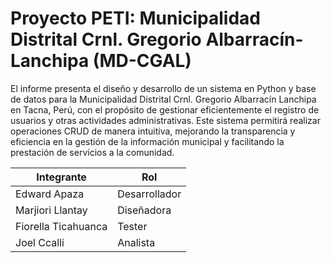 # Proyecto PETI: Municipalidad Distrital Crnl. Gregorio Albarracín­ Lanchipa (MD-CGAL)

El informe presenta el diseño y desarrollo de un sistema en Python y
base de datos para la Municipalidad Distrital Crnl. Gregorio Albarracín Lanchipa
en Tacna, Perú, con el propósito de gestionar eficientemente el registro de usuarios
y otras actividades administrativas. Este sistema permitirá realizar operaciones
CRUD de manera intuitiva, mejorando la transparencia y eficiencia en la gestión
de la información municipal y facilitando la prestación de servicios a la comunidad.


| Integrante        | Rol             |
|-------------------|-----------------|
| Edward Apaza        | Desarrollador   |
| Marjiori Llantay       | Diseñadora    |
| Fiorella Ticahuanca      | Tester          |
| Joel Ccalli    | Analista        |

